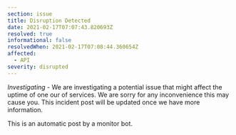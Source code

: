 ```yaml
---
section: issue
title: Disruption Detected
date: 2021-02-17T07:07:43.820693Z
resolved: true
informational: false
resolvedWhen: 2021-02-17T07:08:44.360654Z
affected:
  - API
severity: disrupted
---
```

*Investigating* - We are investigating a potential issue that might affect the uptime of one our of services. We are sorry for any inconvenience this may cause you. This incident post will be updated once we have more information.

This is an automatic post by a monitor bot.
        
